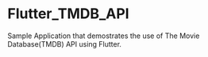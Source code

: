 # Flutter_TMDB_API

Sample Application that demostrates the use of The Movie Database(TMDB) API using Flutter.
